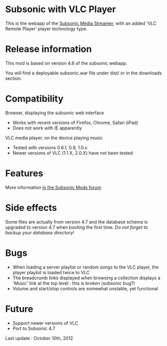 # Subsonic with VLC Player

This is the webapp of the [Subsonic Media Streamer][subwebsite], with an added 'VLC Remote Player' player technology type.

# Release information

This mod is based on version 4.6 of the subsonic webapp.

You will find a deployable subsonic.war file under dist/ or in the downloads section.

# Compatibility

Browser, displaying the subsonic web interface

- Works with recent versions of Firefox, Chrome, Safari (iPad)
- Does not work with IE apparently

VLC media player, on the device playing music
- Tested with versions 0.8.1, 0.9, 1.0.x
- Newer versions of VLC (1.1.X, 2.0.X) have not been tested

# Features

More information [in the Subsonic Mods forum][subforumvlc]

# Side effects

Some files are actually from version 4.7 and the database schema is upgraded to version 4.7 when booting the first time. *Do not forget to backup your database directory!*

# Bugs

- When loading a server playlist or random songs to the VLC player, the player playlist is loaded twice to VLC
- The breadcrumb links displayed when browsing a collection displays a 'Music' link at the top level : this is broken (subsonic bug?)
- Volume and start/stop controls are somewhat unstable, yet functional

# Future

- Support newer versions of VLC
- Port to Subsonic 4.7

[subwebsite]: http://subsonic.org/.
[subforumvlc]: http://forum.subsonic.org/forum/viewtopic.php?f=8&t=8674.

Last update : October 10th, 2012
